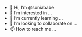 - 👋 Hi, I’m @soniababe
- 👀 I’m interested in ...
- 🌱 I’m currently learning ...
- 💞️ I’m looking to collaborate on ...
- 📫 How to reach me ...

<!---
soniababe/soniababe is a ✨ special ✨ repository because its `README.md` (this file) appears on your GitHub profile.
You can click the Preview link to take a look at your changes.
--->
